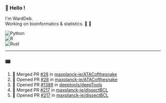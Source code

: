 ### :robot: Hello !

I'm WardDeb.  
Working on bioinformatics & statistics. 🧬 🧪  

![Python](https://img.shields.io/badge/python-3670A0?style=for-the-badge&logo=python&logoColor=ffdd54)  
![R](https://img.shields.io/badge/r-%23276DC3.svg?style=for-the-badge&logo=r&logoColor=white)  
![Rust](https://img.shields.io/badge/rust-%23000000.svg?style=for-the-badge&logo=rust&logoColor=white)  

---

### :pager:

<!--START_SECTION:activity-->
1. 🎉 Merged PR [#28](https://github.com/maxplanck-ie/ATACofthesnake/pull/28) in [maxplanck-ie/ATACofthesnake](https://github.com/maxplanck-ie/ATACofthesnake)
2. 💪 Opened PR [#28](https://github.com/maxplanck-ie/ATACofthesnake/pull/28) in [maxplanck-ie/ATACofthesnake](https://github.com/maxplanck-ie/ATACofthesnake)
3. 💪 Opened PR [#1389](https://github.com/deeptools/deepTools/pull/1389) in [deeptools/deepTools](https://github.com/deeptools/deepTools)
4. 🎉 Merged PR [#217](https://github.com/maxplanck-ie/dissectBCL/pull/217) in [maxplanck-ie/dissectBCL](https://github.com/maxplanck-ie/dissectBCL)
5. 💪 Opened PR [#217](https://github.com/maxplanck-ie/dissectBCL/pull/217) in [maxplanck-ie/dissectBCL](https://github.com/maxplanck-ie/dissectBCL)
<!--END_SECTION:activity-->

